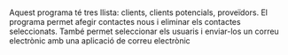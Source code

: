 #
Aquest programa té tres llista: clients, clients potencials, proveïdors. El programa permet afegir contactes nous i eliminar els contactes seleccionats. També permet seleccionar els usuaris i enviar-los un correu electrònic amb una aplicació de correu electrònic
